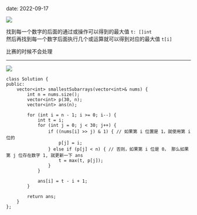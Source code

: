date: 2022-09-17

![](https://raw.githubusercontent.com/psychonaut1f/a/main/img/20220917235403.png)

找到每一个数字的后面的通过或操作可以得到的最大值 `t: []int`  
然后再找到每一个数字后面执行几个或运算就可以得到对应的最大值 `t[i]`

比赛的时候不会处理

---

![](https://raw.githubusercontent.com/psychonaut1f/a/main/img/20220918175044.png)

```
class Solution {
public:
    vector<int> smallestSubarrays(vector<int>& nums) {
        int n = nums.size(); 
        vector<int> p(30, n); 
        vector<int> ans(n); 

        for (int i = n - 1; i >= 0; i--) {
            int t = i; 
            for (int j = 0; j < 30; j++) {
                if ((nums[i] >> j) & 1) { // 如果第 i 位置是 1，就使用第 i 位的
                    p[j] = i; 
                } else if (p[j] < n) { // 否则，如果第 i 位是 0， 那么如果第 j 位存在数字 1, 就更新一下 ans
                    t = max(t, p[j]); 
                }
            }

            ans[i] = t - i + 1; 
        } 

        return ans; 
    }
};
```